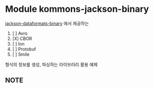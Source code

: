 # Module kommons-jackson-binary

[jackson-dataformats-binary](https://github.com/FasterXML/jackson-dataformats-binary) 에서 제공하는

1. [ ] Avro
2. [X] CBOR
3. [ ] Ion
4. [ ] Protobuf
5. [ ] Smile

형식의 정보를 생성, 파싱하는 라이브러리 활용 예제

## NOTE

